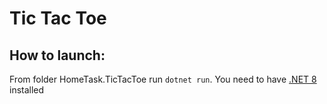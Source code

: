 # Tic Tac Toe

## How to launch:

From folder HomeTask.TicTacToe run `dotnet run`. You need to have [.NET 8](https://dotnet.microsoft.com/en-us/download/dotnet/8.0) installed
